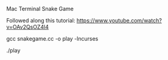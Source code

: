 Mac Terminal Snake Game

Followed along this tutorial: https://www.youtube.com/watch?v=OAv2QsOZ4l4

gcc snakegame.cc -o play -lncurses

./play